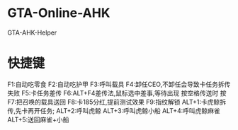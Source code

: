 # GTA-Online-AHK
GTA-AHK-Helper

# 快捷键
F1:自动吃零食
F2:自动吃护甲
F3:呼叫载具
F4:卸任CEO,不卸任会导致卡任务拆传失败
F5:卡任务差传
F6:ALT+F4差传法,鼠标选中差事,等待出现 按空格传送时 按
F7:把召唤的载具送回
F8:卡185分红,提前测试效果
F9:指纹解锁
ALT+1:卡虎鲸拆传,先卡再开任务;
ALT+2:呼叫虎鲸
ALT+3:呼叫虎鲸小船
ALT+4:呼叫虎鲸麻雀
ALT+5:送回麻雀+小船
